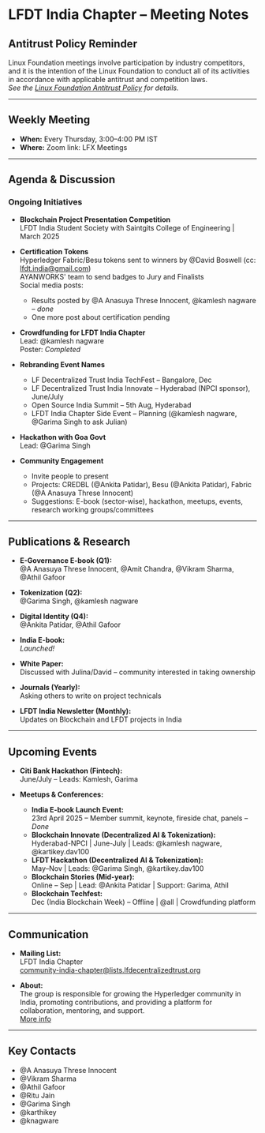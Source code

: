 
# LFDT India Chapter – Meeting Notes

## Antitrust Policy Reminder

Linux Foundation meetings involve participation by industry competitors, and it is the intention of the Linux Foundation to conduct all of its activities in accordance with applicable antitrust and competition laws.  
*See the [Linux Foundation Antitrust Policy](https://www.linuxfoundation.org/antitrust-policy) for details.*

---

## Weekly Meeting

- **When:** Every Thursday, 3:00–4:00 PM IST  
- **Where:** Zoom link: LFX Meetings

---

## Agenda & Discussion

### Ongoing Initiatives

- **Blockchain Project Presentation Competition**  
  LFDT India Student Society with Saintgits College of Engineering | March 2025

- **Certification Tokens**  
  Hyperledger Fabric/Besu tokens sent to winners by @David Boswell (cc: lfdt.india@gmail.com)  
  AYANWORKS' team to send badges to Jury and Finalists  
  Social media posts:  
  - Results posted by @A Anasuya Threse Innocent, @kamlesh nagware – *done*  
  - One more post about certification pending

- **Crowdfunding for LFDT India Chapter**  
  Lead: @kamlesh nagware  
  Poster: *Completed*

- **Rebranding Event Names**
  - LF Decentralized Trust India TechFest – Bangalore, Dec
  - LF Decentralized Trust India Innovate – Hyderabad (NPCI sponsor), June/July
  - Open Source India Summit – 5th Aug, Hyderabad
  - LFDT India Chapter Side Event – Planning (@kamlesh nagware, @Garima Singh to ask Julian)

- **Hackathon with Goa Govt**  
  Lead: @Garima Singh

- **Community Engagement**
  - Invite people to present
  - Projects: CREDBL (@Ankita Patidar), Besu (@Ankita Patidar), Fabric (@A Anasuya Threse Innocent)
  - Suggestions: E-book (sector-wise), hackathon, meetups, events, research working groups/committees

---

## Publications & Research

- **E-Governance E-book (Q1):**  
  @A Anasuya Threse Innocent, @Amit Chandra, @Vikram Sharma, @Athil Gafoor

- **Tokenization (Q2):**  
  @Garima Singh, @kamlesh nagware

- **Digital Identity (Q4):**  
  @Ankita Patidar, @Athil Gafoor

- **India E-book:**  
  *Launched!*

- **White Paper:**  
  Discussed with Julina/David – community interested in taking ownership

- **Journals (Yearly):**  
  Asking others to write on project technicals

- **LFDT India Newsletter (Monthly):**  
  Updates on Blockchain and LFDT projects in India

---

## Upcoming Events

- **Citi Bank Hackathon (Fintech):**  
  June/July – Leads: Kamlesh, Garima

- **Meetups & Conferences:**
  - **India E-book Launch Event:**  
    23rd April 2025 – Member summit, keynote, fireside chat, panels – *Done*
  - **Blockchain Innovate (Decentralized AI & Tokenization):**  
    Hyderabad-NPCI | June-July | Leads: @kamlesh nagware, @kartikey.dav100
  - **LFDT Hackathon (Decentralized AI & Tokenization):**  
    May–Nov | Leads: @Garima Singh, @kartikey.dav100
  - **Blockchain Stories (Mid-year):**  
    Online – Sep | Lead: @Ankita Patidar | Support: Garima, Athil
  - **Blockchain Techfest:**  
    Dec (India Blockchain Week) – Offline | @all | Crowdfunding platform

---

## Communication

- **Mailing List:**  
  LFDT India Chapter  
  community-india-chapter@lists.lfdecentralizedtrust.org

- **About:**  
  The group is responsible for growing the Hyperledger community in India, promoting contributions, and providing a platform for collaboration, mentoring, and support.  
  [More info](https://wiki.hyperledger.org/display/HIRC/Hyperledger+India+Regional+Chapter+Home)

---

## Key Contacts

- @A Anasuya Threse Innocent
- @Vikram Sharma
- @Athil Gafoor
- @Ritu Jain
- @Garima Singh
- @karthikey
- @knagware
 
